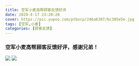 ```yaml
---
title: 空军小麦高帮顾客反馈好评
date: 2020-4-17 23:20:20
cover: https://pic.yupoo.com/ptbxcp/246a6307/bc305e5e.jpg
tags: [空军,小麦]
categories: [顾客反馈]
---
```


###  空军小麦高帮顾客反馈好评，感谢兄弟！
![](https://pic.yupoo.com/ptbxcp/fb6419af/6fd095b7.jpg)
![](https://pic.yupoo.com/ptbxcp/246a6307/bc305e5e.jpg)


